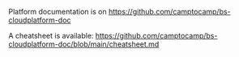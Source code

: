 Platform documentation is on https://github.com/camptocamp/bs-cloudplatform-doc

A cheatsheet is available: https://github.com/camptocamp/bs-cloudplatform-doc/blob/main/cheatsheet.md
